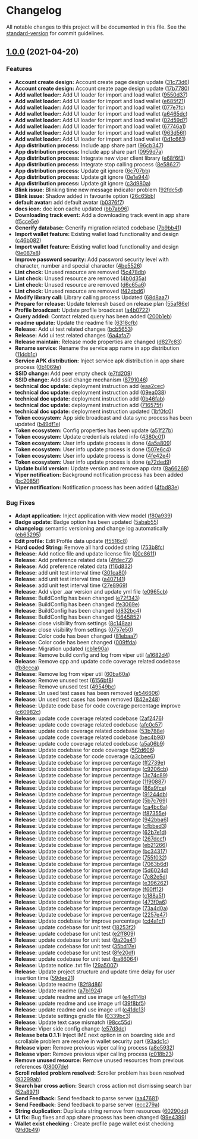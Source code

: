 # Changelog

All notable changes to this project will be documented in this file. See the [standard-version](https://github.com/conventional-changelog/standard-version) for commit guidelines.

## [1.0.0](https://github.com/mokkapps/changelog-generator-demo/compare/v0.1.1-alpha.1...v1.0.0) (2021-04-20)


### Features

* **Account create design:** Account create page design update ([31c73d6](https://github.com/mokkapps/changelog-generator-demo/commits/31c73d66a29b8cfe544664a16b834c373eb1a786))
* **Account create design:** Account create page design update ([17b7780](https://github.com/mokkapps/changelog-generator-demo/commits/17b7780f9a4ce0dcb148b15fd20f565d7a95cdf2))
* **Add wallet loader:** Add UI loader for import and load wallet ([9550d37](https://github.com/mokkapps/changelog-generator-demo/commits/9550d3716e3a832a9cc0c42c76283a43b2b2cd27))
* **Add wallet loader:** Add UI loader for import and load wallet ([e685f21](https://github.com/mokkapps/changelog-generator-demo/commits/e685f2178223306a6a1b819c00988a2a80e9fb32))
* **Add wallet loader:** Add UI loader for import and load wallet ([077e7fc](https://github.com/mokkapps/changelog-generator-demo/commits/077e7fc84158039d87c3d06ba5cc8882d6d9e25d))
* **Add wallet loader:** Add UI loader for import and load wallet ([a6465dc](https://github.com/mokkapps/changelog-generator-demo/commits/a6465dc158a33fe046c43eb00b36207e847c35cf))
* **Add wallet loader:** Add UI loader for import and load wallet ([02d59d7](https://github.com/mokkapps/changelog-generator-demo/commits/02d59d7c3614296016c15891d1d84a6a4ba02c3b))
* **Add wallet loader:** Add UI loader for import and load wallet ([67746a1](https://github.com/mokkapps/changelog-generator-demo/commits/67746a10dd77651ad0d74e0367bae0a35a36bc3f))
* **Add wallet loader:** Add UI loader for import and load wallet ([963d56f](https://github.com/mokkapps/changelog-generator-demo/commits/963d56f6d9c672007df64c676bfc8b3d3554dd6e))
* **Add wallet loader:** Add UI loader for import and load wallet ([0d1c661](https://github.com/mokkapps/changelog-generator-demo/commits/0d1c6618c0a1c603c26f6ff7ac553515afab862e))
* **App distribution process:** Include app share part ([96cb347](https://github.com/mokkapps/changelog-generator-demo/commits/96cb347ddd48b978a36e757203a6235626d2f0cc))
* **App distribution process:** Include app share part ([0959d7a](https://github.com/mokkapps/changelog-generator-demo/commits/0959d7a39bb526e774ffb479569291704ac7c38f))
* **App distribution process:** Integrate new viper client library ([e68f6f3](https://github.com/mokkapps/changelog-generator-demo/commits/e68f6f379e3a3ab0a9ae7e268d7de75918c221ff))
* **App distribution process:** Integrate stop calling process ([8e58627](https://github.com/mokkapps/changelog-generator-demo/commits/8e586270ce8423f2922fc216593f9810447abe2c))
* **App distribution process:** Update git ignore ([6c707bb](https://github.com/mokkapps/changelog-generator-demo/commits/6c707bb1f17fa29e7a95f8f72a752c1f01694e8a))
* **App distribution process:** Update git ignore ([0e1e944](https://github.com/mokkapps/changelog-generator-demo/commits/0e1e944a66e2bb04f391e2fe181721047607d002))
* **App distribution process:** Update git ignore ([c3d980a](https://github.com/mokkapps/changelog-generator-demo/commits/c3d980ad2a7d51dbb0b000e33c537808a78f2d1a))
* **Blink issue:** Blinking time new message indicator problem ([92fdc5d](https://github.com/mokkapps/changelog-generator-demo/commits/92fdc5ddacfb81a8dbc3a1af2e92c98563720ec5))
* **Blink issue:** Shadow added in favourite option ([26c65bb](https://github.com/mokkapps/changelog-generator-demo/commits/26c65bb297823a9299883b39fc6449023f7ffad3))
* **default avatar:** add default avatar ([b0376f7](https://github.com/mokkapps/changelog-generator-demo/commits/b0376f7e9e96a83d8d739517cd12a43fbdd37cda))
* **docs icon:** doc icon cache updated ([bb7ab96](https://github.com/mokkapps/changelog-generator-demo/commits/bb7ab96abd05f3580a6eedb99f5e32529293c42b))
* **Downloading track event:** Add a downloading track event in app share ([f5cce5e](https://github.com/mokkapps/changelog-generator-demo/commits/f5cce5ec2dce69b37517c7b4a4022124981c9a67))
* **Generify database:** Generify migration related codebase ([7b9bb41](https://github.com/mokkapps/changelog-generator-demo/commits/7b9bb416aec79c07be433f69beccff6cec4d27d2))
* **Import wallet feature:** Existing wallet load functionality and design ([c46b082](https://github.com/mokkapps/changelog-generator-demo/commits/c46b08242f9abbc6925ad67f37c5b66040b8ce9e))
* **Import wallet feature:** Existing wallet load functionality and design ([9e087e8](https://github.com/mokkapps/changelog-generator-demo/commits/9e087e8fd30638603736a9a88d5964a76dc2a549))
* **Improve password security:** Add password security level with character, number and special character ([4be5526](https://github.com/mokkapps/changelog-generator-demo/commits/4be552661a4647a5368bd13fe62ce299977750b4))
* **Lint check:** Unused resource are removed ([5c478db](https://github.com/mokkapps/changelog-generator-demo/commits/5c478dbdffd0200dc4bdb925803083fc2a7dc755))
* **Lint check:** Unused resource are removed ([4b0d35a](https://github.com/mokkapps/changelog-generator-demo/commits/4b0d35ad49e742f5a00b482ca8b461695e06bd24))
* **Lint check:** Unused resource are removed ([d6c65a6](https://github.com/mokkapps/changelog-generator-demo/commits/d6c65a6af62d038ae6786603dbe014781e6ef973))
* **Lint check:** Unused resource are removed ([f42dbd6](https://github.com/mokkapps/changelog-generator-demo/commits/f42dbd614a26792837b20a9e0388893b1832919f))
* **Modify library call:** Library calling process Updated ([68d8aa7](https://github.com/mokkapps/changelog-generator-demo/commits/68d8aa7e1f56a4d994b8f46ab7d6fd08ebdc0345))
* **Prepare for release:** Update telemesh based on release plan ([55af86e](https://github.com/mokkapps/changelog-generator-demo/commits/55af86e96b64a8a9e8d10b21afb089b9da3b0b24))
* **Profile broadcast:** Update profile broadcast ([a4b0722](https://github.com/mokkapps/changelog-generator-demo/commits/a4b0722d579071f380bb4c551a964c491a8da1cc))
* **Query added:** Contact related query has been added ([200b1eb](https://github.com/mokkapps/changelog-generator-demo/commits/200b1ebae7507b2c5b3aad1bcda84143b2d3430a))
* **readme update:** Update the readme file ([6318cfb](https://github.com/mokkapps/changelog-generator-demo/commits/6318cfb18eb8497c7fa3148092d70f181da379df))
* **Release:** Add ui test related changes ([bcb5653](https://github.com/mokkapps/changelog-generator-demo/commits/bcb5653800de6cae96bb1368c1915e870afd173e))
* **Release:** Add ui test related changes ([6a4afa7](https://github.com/mokkapps/changelog-generator-demo/commits/6a4afa74c6863030ebb43ad33c9f45abdbbdffae))
* **Release maintain:** Release mode properties are changed ([d827c83](https://github.com/mokkapps/changelog-generator-demo/commits/d827c830e6a4aebfe92740b24fef4fe31e9a89c2))
* **Rename service:** Rename the service app name in app distribution ([11dcb1c](https://github.com/mokkapps/changelog-generator-demo/commits/11dcb1c2149a2844b322e402584ff667f8e11922))
* **Service APK distribution:** Inject service apk distribution in app share process ([0b1069e](https://github.com/mokkapps/changelog-generator-demo/commits/0b1069ea736f366dbeafba758cf1a19d925df008))
* **SSID change:** Add peer empty check ([e7fd209](https://github.com/mokkapps/changelog-generator-demo/commits/e7fd2092d35c0dc2aac35a1555f5ccd245b8d974))
* **SSID change:** Add ssid change mechanism ([8791046](https://github.com/mokkapps/changelog-generator-demo/commits/8791046a2a9ec116f5ca8c72d61feba367e06d1d))
* **technical doc update:** deployment instruction add ([eaa2cec](https://github.com/mokkapps/changelog-generator-demo/commits/eaa2cec498b555ff85f463eabc91c379a74aaafc))
* **technical doc update:** deployment instruction add ([09ea038](https://github.com/mokkapps/changelog-generator-demo/commits/09ea0389e1edbb9b677d1a1d905a31480fbab78d))
* **technical doc update:** deployment instruction add ([0b46fab](https://github.com/mokkapps/changelog-generator-demo/commits/0b46fabb325fef0b7d2a9a9e15de3298ccf1a2a0))
* **technical doc update:** deployment instruction add ([716575f](https://github.com/mokkapps/changelog-generator-demo/commits/716575fbcbaba67f415a3cbeb6239cd4e0828ce2))
* **technical doc update:** deployment instruction updated ([1bf0fc0](https://github.com/mokkapps/changelog-generator-demo/commits/1bf0fc0ff421bbdc1557a0c56b157fd87b034aef))
* **Token ecosystem:** App side broadcast and data sync process has been updated ([b49df1e](https://github.com/mokkapps/changelog-generator-demo/commits/b49df1e6d5e4b17ae1a1b56f61aeec556f7553d5))
* **Token ecosystem:** Config properties has been update ([a51f27b](https://github.com/mokkapps/changelog-generator-demo/commits/a51f27b78bb6f766a050413b8b5d24c1b77ef559))
* **Token ecosystem:** Update credentials related info ([4380c01](https://github.com/mokkapps/changelog-generator-demo/commits/4380c01ea10f672f8044afb685731124880e0928))
* **Token ecosystem:** User info update process is done ([4a5a809](https://github.com/mokkapps/changelog-generator-demo/commits/4a5a8092b23bcd129367e5a39d78b8741c299ad3))
* **Token ecosystem:** User info update process is done ([507e6c4](https://github.com/mokkapps/changelog-generator-demo/commits/507e6c48152ff7b326ce974cebbf2c2b9dc37851))
* **Token ecosystem:** User info update process is done ([4fe42e4](https://github.com/mokkapps/changelog-generator-demo/commits/4fe42e41d23a97f7c8e26b693bb781ff9e79c037))
* **Token ecosystem:** User info update process is done ([e72ded9](https://github.com/mokkapps/changelog-generator-demo/commits/e72ded9f386834c82044146daa2b9224e326a7cd))
* **Update build version:** Update version and remove app data ([8a66268](https://github.com/mokkapps/changelog-generator-demo/commits/8a66268807a9bce5491d90d5d0168ada6213393a))
* **Viper notification:** Background notification process has been added ([bc2085f](https://github.com/mokkapps/changelog-generator-demo/commits/bc2085fb54626593e038d2ffb0347e55ea5619ca))
* **Viper notification:** Notification process has been added ([4fbd83e](https://github.com/mokkapps/changelog-generator-demo/commits/4fbd83e1257e70608c3dee5d3531bd117a384ab5))


### Bug Fixes

* **Adapt application:** Inject application with view model ([f80a939](https://github.com/mokkapps/changelog-generator-demo/commits/f80a9391797d3f9422e7a51585dee40c8ad445ba))
* **Badge update:** Badge option has been updated ([5abab55](https://github.com/mokkapps/changelog-generator-demo/commits/5abab5578cf2e6d9f8966d67cbb12206fd85477c))
* **changelog:** semantic versioning and change log automatically ([eb63295](https://github.com/mokkapps/changelog-generator-demo/commits/eb63295e9f16027dd69360b2b644a56f3c2c55d6))
* **Edit profile:** Edit Profile data update ([f5516c8](https://github.com/mokkapps/changelog-generator-demo/commits/f5516c8dc6b491351a541f2e32db9cfe07a17c42))
* **Hard coded String:** Remove all hard codded string ([753b8fc](https://github.com/mokkapps/changelog-generator-demo/commits/753b8fc9c83e3b19fc956c15407fb423b4099d4d))
* **Release:** Add notice file and update license file ([00c8611](https://github.com/mokkapps/changelog-generator-demo/commits/00c86112e259a3d2ba5b46ed14be36ed6e1d8b7b))
* **Release:** Add preference related data ([4fdec72](https://github.com/mokkapps/changelog-generator-demo/commits/4fdec72618c8979b000f366c864e961f9c8caa3b))
* **Release:** Add preference related data ([f16d832](https://github.com/mokkapps/changelog-generator-demo/commits/f16d8320df7eae84ecf0f2dc13c20b6fd0595600))
* **Release:** add unit test interval time ([301ca80](https://github.com/mokkapps/changelog-generator-demo/commits/301ca80039470c1a0fa52362a16fe4b2fa45e888))
* **Release:** add unit test interval time ([a407141](https://github.com/mokkapps/changelog-generator-demo/commits/a407141e90bb2f8f678208acecc52282af8070d1))
* **Release:** add unit test interval time ([27e8969](https://github.com/mokkapps/changelog-generator-demo/commits/27e8969cc714495d9ef1a849d7c28e2f17fb635d))
* **Release:** Add viper .aar version and update yml file ([e0965cb](https://github.com/mokkapps/changelog-generator-demo/commits/e0965cb89d0457c18abbd7365f6db8887de6ce78))
* **Release:** BuildConfig has been changed ([e72f343](https://github.com/mokkapps/changelog-generator-demo/commits/e72f343294dedda482ab380695aadeb4153ee5fd))
* **Release:** BuildConfig has been changed ([fe3069e](https://github.com/mokkapps/changelog-generator-demo/commits/fe3069e7b4386b4becdbb32c7df2edd9f0eb4c7e))
* **Release:** BuildConfig has been changed ([d832bc4](https://github.com/mokkapps/changelog-generator-demo/commits/d832bc47aacbb2df826ac2faef5b38699e721074))
* **Release:** BuildConfig has been changed ([5645852](https://github.com/mokkapps/changelog-generator-demo/commits/5645852f9f9f667c09e106d1c4d04dba83e60171))
* **Release:** close visibility from settings ([8c148aa](https://github.com/mokkapps/changelog-generator-demo/commits/8c148aa135d00572e1d26780f68a60b6222d58fb))
* **Release:** close visibility from settings ([0757e50](https://github.com/mokkapps/changelog-generator-demo/commits/0757e50eaac312805b127d73974a9211005a5a94))
* **Release:** Color code has been changed ([81ebaa7](https://github.com/mokkapps/changelog-generator-demo/commits/81ebaa7272cdcc2a927a792f15de6be7c8cb38a2))
* **Release:** Color code has been changed ([009ffda](https://github.com/mokkapps/changelog-generator-demo/commits/009ffdae10876b013f2ae9d7f20b417393e0bf61))
* **Release:** Migration updated ([cb1e90a](https://github.com/mokkapps/changelog-generator-demo/commits/cb1e90a3232342220480f4924aeacf75719d1911))
* **Release:** Remove build config and log from viper util ([a1682d4](https://github.com/mokkapps/changelog-generator-demo/commits/a1682d4c0865ea9ca7bf37521c07ebf7cb05b5eb))
* **Release:** Remove cpp and update code coverage related codebase ([fb8ccca](https://github.com/mokkapps/changelog-generator-demo/commits/fb8ccca8e26691739ec6d76661b3736ee210e798))
* **Release:** Remove log from viper util ([60ba60a](https://github.com/mokkapps/changelog-generator-demo/commits/60ba60a1fc607ac51b366efc1643b8feb227b8ce))
* **Release:** Remove unused test ([6156bf8](https://github.com/mokkapps/changelog-generator-demo/commits/6156bf866729fd42cd2362cc1e533cf5ee69522a))
* **Release:** Remove unused test ([49549bc](https://github.com/mokkapps/changelog-generator-demo/commits/49549bc0d66de7ea660463578956673e59792c0d))
* **Release:** Un used test cases has been removed ([e546606](https://github.com/mokkapps/changelog-generator-demo/commits/e546606693774bfee87d6a98eee02cf77ccff199))
* **Release:** Un used test cases has been removed ([842e248](https://github.com/mokkapps/changelog-generator-demo/commits/842e2482d9200668310c0d6fe5ebc31b7e9bfffe))
* **Release:** Update code base for code coverage percentage improve ([c60982c](https://github.com/mokkapps/changelog-generator-demo/commits/c60982cd3ab619248c90ce8303b68a811dd845bc))
* **Release:** update code coverage related codebase ([2af2476](https://github.com/mokkapps/changelog-generator-demo/commits/2af2476d49ee60ef97562a831bbfd7abd9a16ac5))
* **Release:** update code coverage related codebase ([afc0c57](https://github.com/mokkapps/changelog-generator-demo/commits/afc0c5759a5f24137d25e249f3f1fcdeffcb5c15))
* **Release:** update code coverage related codebase ([53b788e](https://github.com/mokkapps/changelog-generator-demo/commits/53b788e030e56f87fd6807ee4f7b63318bb40685))
* **Release:** update code coverage related codebase ([bec4b98](https://github.com/mokkapps/changelog-generator-demo/commits/bec4b9896b9c8f4023dad926167c9ab4baa5d159))
* **Release:** update code coverage related codebase ([a5a06b9](https://github.com/mokkapps/changelog-generator-demo/commits/a5a06b9fd8b2236a0536586ae05a5bb49bb1245c))
* **Release:** Update codebase for code coverage ([5f2d606](https://github.com/mokkapps/changelog-generator-demo/commits/5f2d606b2ae64a8d33032ba1e11ae76b421afeda))
* **Release:** Update codebase for code coverage ([a3cbee6](https://github.com/mokkapps/changelog-generator-demo/commits/a3cbee60b0a6ea8c6695a29b67dbfde507a25751))
* **Release:** Update codebase for improve percentage ([ff2739e](https://github.com/mokkapps/changelog-generator-demo/commits/ff2739ebfe82e2d7a06f0f522c620e98b6d5cbfc))
* **Release:** Update codebase for improve percentage ([c9206cb](https://github.com/mokkapps/changelog-generator-demo/commits/c9206cb065101f20125d95b759173f69a5a11560))
* **Release:** Update codebase for improve percentage ([3c74c89](https://github.com/mokkapps/changelog-generator-demo/commits/3c74c898ef88df787dd9269754c7776d0f4ba08f))
* **Release:** Update codebase for improve percentage ([1f90887](https://github.com/mokkapps/changelog-generator-demo/commits/1f9088735e399477be63213a33979e9906df79e9))
* **Release:** Update codebase for improve percentage ([86a9fce](https://github.com/mokkapps/changelog-generator-demo/commits/86a9fcedac8fd076e043bb728fa561abf4b5d8be))
* **Release:** Update codebase for improve percentage ([91244db](https://github.com/mokkapps/changelog-generator-demo/commits/91244db79b8eab605c3f423feb95c8c4d51f7ab0))
* **Release:** Update codebase for improve percentage ([5b7c769](https://github.com/mokkapps/changelog-generator-demo/commits/5b7c769178eed9fdeb02687d087be33498e52d88))
* **Release:** Update codebase for improve percentage ([ca4bc6a](https://github.com/mokkapps/changelog-generator-demo/commits/ca4bc6a31a5c9159283270c3d630e811154704da))
* **Release:** Update codebase for improve percentage ([f87355e](https://github.com/mokkapps/changelog-generator-demo/commits/f87355ec32111b0a71d67dd55d04bc58a37b7cb5))
* **Release:** Update codebase for improve percentage ([942bba6](https://github.com/mokkapps/changelog-generator-demo/commits/942bba6525f29faee402499c36968b60644e7a4d))
* **Release:** Update codebase for improve percentage ([cfbbed3](https://github.com/mokkapps/changelog-generator-demo/commits/cfbbed379cd5748bb9fdfeb8505a72815fdfd213))
* **Release:** Update codebase for improve percentage ([62b7e1d](https://github.com/mokkapps/changelog-generator-demo/commits/62b7e1d1e1e2eef4ed23d9e9151848c120db34bf))
* **Release:** Update codebase for improve percentage ([267dccf](https://github.com/mokkapps/changelog-generator-demo/commits/267dccf6f92601214a952b1458680b9cbf1cfdf4))
* **Release:** Update codebase for improve percentage ([eb21266](https://github.com/mokkapps/changelog-generator-demo/commits/eb21266d712b5775efc37db940625cc39cd27ccc))
* **Release:** Update codebase for improve percentage ([bc34317](https://github.com/mokkapps/changelog-generator-demo/commits/bc343172e0e8360d42469ab14f2c64192b5c9573))
* **Release:** Update codebase for improve percentage ([755f032](https://github.com/mokkapps/changelog-generator-demo/commits/755f03262a7522f3858e5613e066371cbb25c5e2))
* **Release:** Update codebase for improve percentage ([7063b6d](https://github.com/mokkapps/changelog-generator-demo/commits/7063b6dd42e000af148267818d595bc462711f3a))
* **Release:** Update codebase for improve percentage ([5d6024d](https://github.com/mokkapps/changelog-generator-demo/commits/5d6024deb9429244fcc7213d9d5f30294c5d03e7))
* **Release:** Update codebase for improve percentage ([7c82e5d](https://github.com/mokkapps/changelog-generator-demo/commits/7c82e5d990c7eaeee23efcc04c5584852930a8c2))
* **Release:** Update codebase for improve percentage ([e396262](https://github.com/mokkapps/changelog-generator-demo/commits/e3962627fdc6f86bb2d0072735c9c193ba4f77c5))
* **Release:** Update codebase for improve percentage ([f60ff12](https://github.com/mokkapps/changelog-generator-demo/commits/f60ff12c3ddc1ee05c9b4d89babf3d83fd84bdfe))
* **Release:** Update codebase for improve percentage ([c188a5f](https://github.com/mokkapps/changelog-generator-demo/commits/c188a5fca302648dc713030db2441414db1276fe))
* **Release:** Update codebase for improve percentage ([473f0a6](https://github.com/mokkapps/changelog-generator-demo/commits/473f0a68f465d71b6151d7976d75331841b76f7b))
* **Release:** Update codebase for improve percentage ([73a4d0a](https://github.com/mokkapps/changelog-generator-demo/commits/73a4d0a4400138d6d935af701d4b0a584c528772))
* **Release:** Update codebase for improve percentage ([2257e47](https://github.com/mokkapps/changelog-generator-demo/commits/2257e47186b8be88f834cebeca391dcd17e59b7e))
* **Release:** Update codebase for improve percentage ([cd4a1cf](https://github.com/mokkapps/changelog-generator-demo/commits/cd4a1cfbe32883aa23dffa4f8f6e286c4c2c1809))
* **Release:** update codebase for unit test ([18253f2](https://github.com/mokkapps/changelog-generator-demo/commits/18253f2050e25d443da183125fab2ef4380afe1a))
* **Release:** update codebase for unit test ([e2ff809](https://github.com/mokkapps/changelog-generator-demo/commits/e2ff80916e089bb0590161a768a0cb8f096feb90))
* **Release:** update codebase for unit test ([9a20a41](https://github.com/mokkapps/changelog-generator-demo/commits/9a20a410c2d8bffe13a1ed5fbc59bc8cf09c7261))
* **Release:** update codebase for unit test ([35bd17e](https://github.com/mokkapps/changelog-generator-demo/commits/35bd17e5319f12e2ed3588d2702f636f430fe956))
* **Release:** update codebase for unit test ([8fe20df](https://github.com/mokkapps/changelog-generator-demo/commits/8fe20df5366671e04aa793c0ac788705f6599ab0))
* **Release:** update codebase for unit test ([ba86064](https://github.com/mokkapps/changelog-generator-demo/commits/ba860648272c2ef72a84651c634af2825c1e2b3a))
* **Release:** Update notice .txt file ([29a5007](https://github.com/mokkapps/changelog-generator-demo/commits/29a50070ea3aca1c8f304e58994f98f20e1a0ba8))
* **Release:** Update project structure and update time delay for user insertion time ([59dee21](https://github.com/mokkapps/changelog-generator-demo/commits/59dee21ea9ba6017fa9dfcb5b502aae38aad0369))
* **Release:** Update readme ([82f8d86](https://github.com/mokkapps/changelog-generator-demo/commits/82f8d86f66f699ffda415876efc97c52e81fb5fc))
* **Release:** Update readme ([a7b1924](https://github.com/mokkapps/changelog-generator-demo/commits/a7b1924b7079c11644cc8783ebf54e838cfe81ba))
* **Release:** update readme and use image url ([e4d114b](https://github.com/mokkapps/changelog-generator-demo/commits/e4d114b9bfbc95b5ff1d5d1985b0874c9e73159c))
* **Release:** update readme and use image url ([39f8bf5](https://github.com/mokkapps/changelog-generator-demo/commits/39f8bf5afeed9618b34a970f2790a14f4b2ec3b5))
* **Release:** update readme and use image url ([c41dc13](https://github.com/mokkapps/changelog-generator-demo/commits/c41dc131dabaf6bb1de5532f75b3d60c42196788))
* **Release:** Update settings gradle file ([0339bc3](https://github.com/mokkapps/changelog-generator-demo/commits/0339bc37b0b6f5e71ad38aafa8bc16b2a67334fb))
* **Release:** Update text case mismatch ([98cc55d](https://github.com/mokkapps/changelog-generator-demo/commits/98cc55d8da3287cddd7a558fb8a2cbaf8e88f7d3))
* **Release:** Viper side config change ([e57d3dc](https://github.com/mokkapps/changelog-generator-demo/commits/e57d3dce987846859eb9c2bc2c385d1102165732))
* **Release beta 0.1.1:** Inject IME next option in on boarding side and scrollable problem are resolve in wallet security part ([93adc1c](https://github.com/mokkapps/changelog-generator-demo/commits/93adc1cee0c052caae0b4c826c53291397beb34e))
* **Release viper:** Remove previous viper calling process ([a8e5932](https://github.com/mokkapps/changelog-generator-demo/commits/a8e59321579d95ecdb86c85d46978a641c8aa620))
* **Release viper:** Remove previous viper calling process ([c018b23](https://github.com/mokkapps/changelog-generator-demo/commits/c018b23f59ac02bdae55bffe364865b2b3283cba))
* **Remove unused resource:** Remove unused resources from previous references ([08007de](https://github.com/mokkapps/changelog-generator-demo/commits/08007deb98aba86259ca858ce4a5172258452b44))
* **Scroll related problem resolved:** Scroller problem has been resolved ([93299ab](https://github.com/mokkapps/changelog-generator-demo/commits/93299ab8aa7bfce9e42f0d709ee896567fb684aa))
* **Search bar cross action:** Search cross action not dismissing search bar ([52a8971](https://github.com/mokkapps/changelog-generator-demo/commits/52a897114d0bd14e48f7a0d814de87047149e83b))
* **Send Feedback:** Send feedback to parse server ([aa47681](https://github.com/mokkapps/changelog-generator-demo/commits/aa476817c3ea4880b92d9cd586330c98e29a4769))
* **Send Feedback:** Send feedback to parse server ([ecc279a](https://github.com/mokkapps/changelog-generator-demo/commits/ecc279aa6b3bc6ab0d9fdf755092ffccb455714c))
* **String duplication:** Duplicate string remove from resources ([60290dd](https://github.com/mokkapps/changelog-generator-demo/commits/60290dd3c8062a6fe46a6f5a5fab0613358d961d))
* **UI fix:** Bug fixes and app share process has been changed ([99e4399](https://github.com/mokkapps/changelog-generator-demo/commits/99e439913a0471076afcfed10506080e0c08436b))
* **Wallet exist checking :** Create profile page wallet exist checking ([9fd0b49](https://github.com/mokkapps/changelog-generator-demo/commits/9fd0b4955d2b309753f71b45959a683e88fb2e33))
